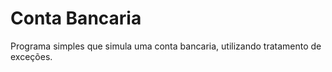 # Conta Bancaria
Programa simples que simula uma conta bancaria, utilizando tratamento de exceções.
